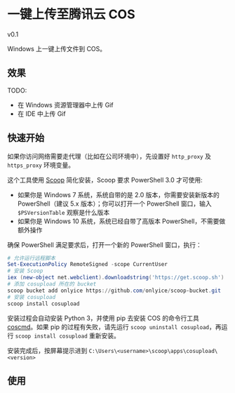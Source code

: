 # 一键上传至腾讯云 COS

v0.1

Windows 上一键上传文件到 COS。

## 效果

TODO:

* 在 Windows 资源管理器中上传 Gif
* 在 IDE 中上传 Gif

## 快速开始

如果你访问网络需要走代理（比如在公司环境中），先设置好 `http_proxy` 及 `https_proxy` 环境变量。

这个工具使用 [Scoop][scoop] 简化安装，Scoop 要求 PowerShell 3.0 才可使用:

* 如果你是 Windows 7 系统，系统自带的是 2.0 版本，你需要安装新版本的 PowerShell（建议 5.x 版本）；你可以打开一个 PowerShell 窗口，输入 `$PSVersionTable` 观察是什么版本
* 如果你是 Windows 10 系统，系统已经自带了高版本 PowerShell，不需要做额外操作

确保 PowerShell 满足要求后，打开一个新的 PowerShell 窗口，执行：

```powershell
# 允许运行远程脚本
Set-ExecutionPolicy RemoteSigned -scope CurrentUser
# 安装 Scoop
iex (new-object net.webclient).downloadstring('https://get.scoop.sh')
# 添加 cosupload 所在的 bucket
scoop bucket add onlyice https://github.com/onlyice/scoop-bucket.git
# 安装 cosupload
scoop install cosupload
```

安装过程会自动安装 Python 3，并使用 pip 去安装 COS 的命令行工具 [coscmd][]。如果 pip 的过程有失败，请先运行 `scoop uninstall cosupload`，再运行 `scoop install cosupload` 重新安装。

安装完成后，按屏幕提示进到 `C:\Users\<username>\scoop\apps\cosupload\<version>`  

## 使用

[coscmd]: https://github.com/tencentyun/coscmd
[python-download]: https://www.python.org/downloads/
[scoop]: https://scoop.sh
